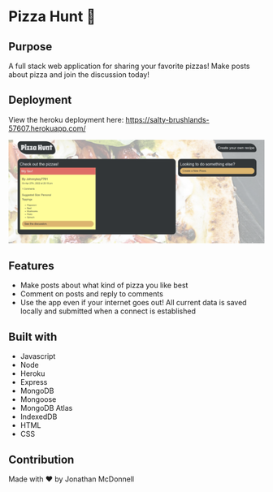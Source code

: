 # Pizza Hunt 🍕

## Purpose
A full stack web application for sharing your favorite pizzas! Make posts about pizza and join the discussion today!

## Deployment
View the heroku deployment here: https://salty-brushlands-57607.herokuapp.com/

![Screenshot](./screenshot.PNG)

## Features
 - Make posts about what kind of pizza you like best
 - Comment on posts and reply to comments
 - Use the app even if your internet goes out! All current data is saved locally and submitted when a connect is established

## Built with
* Javascript
* Node
* Heroku
* Express
* MongoDB
* Mongoose
* MongoDB Atlas
* IndexedDB
* HTML
* CSS

## Contribution
Made with ❤️ by Jonathan McDonnell
